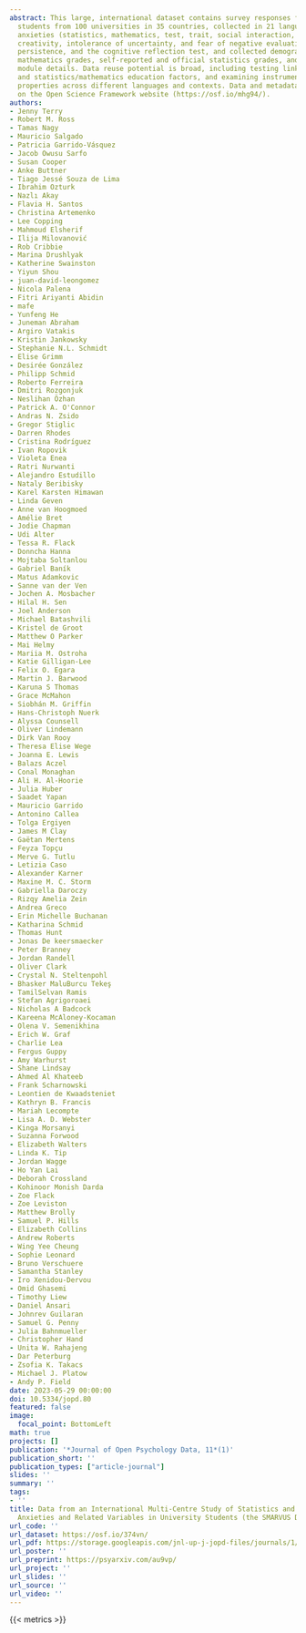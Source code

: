 ```yaml
---
abstract: This large, international dataset contains survey responses from N = 12,570
  students from 100 universities in 35 countries, collected in 21 languages. We measured
  anxieties (statistics, mathematics, test, trait, social interaction, performance,
  creativity, intolerance of uncertainty, and fear of negative evaluation), self-efficacy,
  persistence, and the cognitive reflection test, and collected demographics, previous
  mathematics grades, self-reported and official statistics grades, and statistics
  module details. Data reuse potential is broad, including testing links between anxieties
  and statistics/mathematics education factors, and examining instruments’ psychometric
  properties across different languages and contexts. Data and metadata are stored
  on the Open Science Framework website (https://osf.io/mhg94/).
authors:
- Jenny Terry
- Robert M. Ross
- Tamas Nagy
- Mauricio Salgado
- Patricia Garrido-Vásquez
- Jacob Owusu Sarfo
- Susan Cooper
- Anke Buttner
- Tiago Jessé Souza de Lima
- Ibrahim Ozturk
- Nazlı Akay
- Flavia H. Santos
- Christina Artemenko
- Lee Copping
- Mahmoud Elsherif
- Ilija Milovanović
- Rob Cribbie
- Marina Drushlyak
- Katherine Swainston
- Yiyun Shou
- juan-david-leongomez
- Nicola Palena
- Fitri Ariyanti Abidin
- mafe
- Yunfeng He
- Juneman Abraham
- Argiro Vatakis
- Kristin Jankowsky
- Stephanie N.L. Schmidt
- Elise Grimm
- Desirée González
- Philipp Schmid
- Roberto Ferreira
- Dmitri Rozgonjuk
- Neslihan Özhan
- Patrick A. O'Connor
- Andras N. Zsido
- Gregor Stiglic
- Darren Rhodes
- Cristina Rodríguez
- Ivan Ropovik
- Violeta Enea
- Ratri Nurwanti
- Alejandro Estudillo
- Nataly Beribisky
- Karel Karsten Himawan
- Linda Geven
- Anne van Hoogmoed
- Amélie Bret
- Jodie Chapman
- Udi Alter
- Tessa R. Flack
- Donncha Hanna
- Mojtaba Soltanlou
- Gabriel Baník
- Matus Adamkovic
- Sanne van der Ven
- Jochen A. Mosbacher
- Hilal H. Sen
- Joel Anderson
- Michael Batashvili
- Kristel de Groot
- Matthew O Parker
- Mai Helmy
- Mariia M. Ostroha
- Katie Gilligan-Lee
- Felix O. Egara
- Martin J. Barwood
- Karuna S Thomas
- Grace McMahon
- Siobhán M. Griffin
- Hans-Christoph Nuerk
- Alyssa Counsell
- Oliver Lindemann
- Dirk Van Rooy
- Theresa Elise Wege
- Joanna E. Lewis
- Balazs Aczel
- Conal Monaghan
- Ali H. Al-Hoorie
- Julia Huber
- Saadet Yapan
- Mauricio Garrido
- Antonino Callea
- Tolga Ergiyen
- James M Clay
- Gaëtan Mertens
- Feyza Topçu
- Merve G. Tutlu
- Letizia Caso
- Alexander Karner
- Maxine M. C. Storm
- Gabriella Daroczy
- Rizqy Amelia Zein
- Andrea Greco
- Erin Michelle Buchanan
- Katharina Schmid
- Thomas Hunt
- Jonas De keersmaecker
- Peter Branney
- Jordan Randell
- Oliver Clark
- Crystal N. Steltenpohl
- Bhasker MaluBurcu Tekeş
- TamilSelvan Ramis
- Stefan Agrigoroaei
- Nicholas A Badcock
- Kareena McAloney-Kocaman
- Olena V. Semenikhina
- Erich W. Graf
- Charlie Lea
- Fergus Guppy
- Amy Warhurst
- Shane Lindsay
- Ahmed Al Khateeb
- Frank Scharnowski
- Leontien de Kwaadsteniet
- Kathryn B. Francis
- Mariah Lecompte
- Lisa A. D. Webster
- Kinga Morsanyi
- Suzanna Forwood
- Elizabeth Walters
- Linda K. Tip
- Jordan Wagge
- Ho Yan Lai
- Deborah Crossland
- Kohinoor Monish Darda
- Zoe Flack
- Zoe Leviston
- Matthew Brolly
- Samuel P. Hills
- Elizabeth Collins
- Andrew Roberts
- Wing Yee Cheung
- Sophie Leonard
- Bruno Verschuere
- Samantha Stanley
- Iro Xenidou-Dervou
- Omid Ghasemi
- Timothy Liew
- Daniel Ansari
- Johnrev Guilaran
- Samuel G. Penny
- Julia Bahnmueller
- Christopher Hand
- Unita W. Rahajeng
- Dar Peterburg
- Zsofia K. Takacs
- Michael J. Platow
- Andy P. Field
date: 2023-05-29 00:00:00
doi: 10.5334/jopd.80
featured: false
image:
  focal_point: BottomLeft
math: true
projects: []
publication: '*Journal of Open Psychology Data, 11*(1)'
publication_short: ''
publication_types: ["article-journal"]
slides: ''
summary: ''
tags:
- ''
title: Data from an International Multi-Centre Study of Statistics and Mathematics
  Anxieties and Related Variables in University Students (the SMARVUS Dataset)
url_code: ''
url_dataset: https://osf.io/374vn/
url_pdf: https://storage.googleapis.com/jnl-up-j-jopd-files/journals/1/articles/80/6474ad69f0f34.pdf
url_poster: ''
url_preprint: https://psyarxiv.com/au9vp/
url_project: ''
url_slides: ''
url_source: ''
url_video: ''
---
```

{{< metrics >}}
